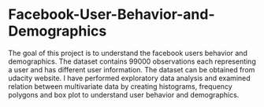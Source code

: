 # Facebook-User-Behavior-and-Demographics
The goal of this project is to understand the facebook users behavior and demographics.
The dataset contains 99000 observations each representing a user and has different user information.
The dataset can be obtained from udacity website. 
I have performed exploratory data analysis and examined relation between multivariate data by creating histograms, frequency polygons and box plot to understand user behavior and demographics.
